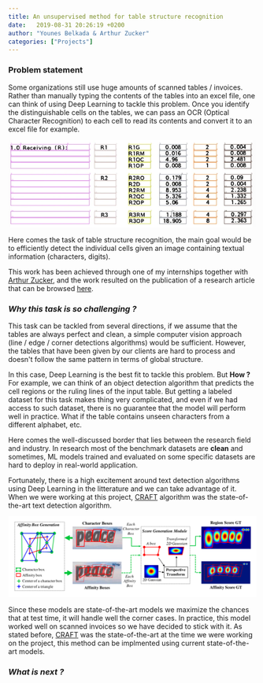 ```yaml
---
title: An unsupervised method for table structure recognition
date:   2019-08-31 20:26:19 +0200
author: "Younes Belkada & Arthur Zucker"
categories: ["Projects"]
---
```


### Problem statement

Some organizations still use huge amounts of scanned tables / invoices. Rather than manually typing the contents of the tables into an excel file, one can think of using Deep Learning to tackle this problem.
Once you identify the distinguishable cells on the tables, we can pass an OCR (Optical Character Recognition) to each cell to read its contents and convert it to an excel file for example.

![The method performs table structure recognition in an unsupervised way](/images/projects/table.png)

Here comes the task of table structure recognition, the main goal would be to efficiently detect the individual cells given an image containing textual information (characters, digits).

This work has been achieved through one of my internships together with [Arthur Zucker](https://arthurzucker.github.io/), and the work resulted on the publication of a research article that can be browsed [here](https://link.springer.com/article/10.1007/s11036-021-01759-9).

### ***Why this task is so challenging ?***

This task can be tackled from several directions, if we assume that the tables are always perfect and clean, a simple computer vision approach (line / edge / corner detections algorithms) would be sufficient. However, the tables that have been given by our clients are hard to process and doesn't follow the same pattern in terms of global structure. 

In this case, Deep Learning is the best fit to tackle this problem. But **How ?**
For example, we can think of an object detection algorithm that predicts the cell regions or the ruling lines of the input table. But getting a labeled dataset for this task makes thing very complicated, and even if we had access to such dataset, there is no guarantee that the model will perform well in practice. What if the table contains unseen characters from a different alphabet, etc. 

Here comes the well-discussed border that lies between the research field and industry. In research most of the benchmark datasets are **clean** and sometimes, ML models trained and evaluated on some specific datasets are hard to deploy in real-world application.

Fortunately, there is a high excitement around text detection algorithms using Deep Learning in the litterature and we can take advantage of it. When we were working at this project, [CRAFT](https://github.com/RubanSeven/CRAFT_keras) algorithm was the state-of-the-art text detection algorithm.

![Pipeline of CRAFT](/images/projects/craft.png)

Since these models are state-of-the-art models we maximize the chances that at test time, it will handle well the corner cases. In practice, this model worked well on scanned invoices so we have decided to stick with it.
As stated before, [CRAFT](https://github.com/RubanSeven/CRAFT_keras) was the state-of-the-art at the time we were working on the project, this method can be implmented using current state-of-the-art models.

### ***What is next ?***

